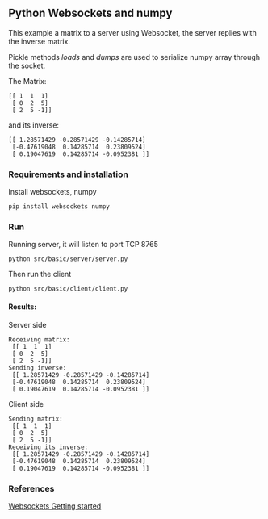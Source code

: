 ## Python Websockets and numpy

This example a matrix to a server using Websocket, the server replies with the inverse matrix.

Pickle  methods *loads* and *dumps* are used to serialize numpy array through the socket.

The Matrix:
```
[[ 1  1  1]
 [ 0  2  5]
 [ 2  5 -1]]
```

and its inverse:
```
[[ 1.28571429 -0.28571429 -0.14285714]
 [-0.47619048  0.14285714  0.23809524]
 [ 0.19047619  0.14285714 -0.0952381 ]]
```


### Requirements and installation

Install websockets, numpy

```
pip install websockets numpy
```

### Run 

Running server, it will listen to port TCP 8765

```
python src/basic/server/server.py
```

Then run the client

```
python src/basic/client/client.py 
```

#### Results: 

Server side

```
Receiving matrix:
 [[ 1  1  1]
 [ 0  2  5]
 [ 2  5 -1]]
Sending inverse:
 [[ 1.28571429 -0.28571429 -0.14285714]
 [-0.47619048  0.14285714  0.23809524]
 [ 0.19047619  0.14285714 -0.0952381 ]]
```

Client side 

```
Sending matrix:
 [[ 1  1  1]
 [ 0  2  5]
 [ 2  5 -1]]
Receiving its inverse:
 [[ 1.28571429 -0.28571429 -0.14285714]
 [-0.47619048  0.14285714  0.23809524]
 [ 0.19047619  0.14285714 -0.0952381 ]]
```

### References

[Websockets Getting started](https://websockets.readthedocs.io/en/stable/intro.html)